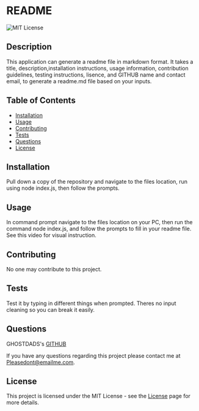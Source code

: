 # README
  
 ![MIT License](https://img.shields.io/badge/License-MIT-green)
  
## Description
  
This application can generate a readme file in markdown format. It takes a title, description,installation instructions, usage information, contribution guidelines, testing instructions, lisence, and GITHUB name and contact email, to generate a readme.md file based on your inputs.
  
## Table of Contents
  - [Installation](#installation)
  - [Usage](#usage)
  - [Contributing](#contributing)
  - [Tests](#tests)
  - [Questions](#questions)
  - [License](#license)
  
## Installation
  
Pull down a copy of the repository and navigate to the files location, run using node index.js, then follow the prompts.
  
## Usage
  
In command prompt navigate to the files location on your PC, then run the command node index.js, and follow the prompts to fill in your readme file.
<br>  See this video for visual instruction.

  
## Contributing
  
No one may contribute to this project.
  
## Tests
  
Test it by typing in different things when prompted. Theres no input cleaning so you can break it easily.
  
## Questions
  
GHOSTDADS's [GITHUB](https://github.com/GHOSTDADS)
  
If you have any questions regarding this project please contact me at [Pleasedont@emailme.com](Pleasedont@emailme.com).
  
          
## License
          
This project is licensed under the MIT License - see the [License](https://choosealicense.com/licenses/mit/) page for more details.
          
  